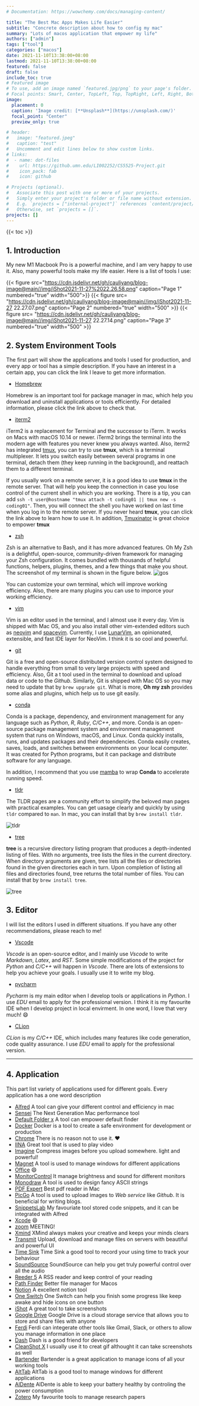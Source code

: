 ```yaml
---
# Documentation: https://wowchemy.com/docs/managing-content/

title: "The Best Mac Apps Makes Life Easier"
subtitle: "Concrete description about how to config my mac"
summary: "Lots of macos application that empower my life"
authors: ["admin"]
tags: ["tool"]
categories: ["macos"]
date: 2021-11-10T13:38:00+08:00
lastmod: 2021-11-10T13:38:00+08:00
featured: false
draft: false
include_toc: true
# Featured image
# To use, add an image named `featured.jpg/png` to your page's folder.
# Focal points: Smart, Center, TopLeft, Top, TopRight, Left, Right, BottomLeft, Bottom, BottomRight.
image:
  placement: 0
  caption: 'Image credit: [**Unsplash**](https://unsplash.com/)'
  focal_point: "Center"
  preview_only: true

# header:
#   image: "featured.jpeg"
#   caption: "test"
#   Uncomment and edit lines below to show custom links.
# links:
#  - name: dot-files
#    url: https://github.umn.edu/LI002252/CS5525-Project.git
#    icon_pack: fab
#    icon: github

# Projects (optional).
#   Associate this post with one or more of your projects.
#   Simply enter your project's folder or file name without extension.
#   E.g. `projects = ["internal-project"]` references `content/project/deep-learning/index.md`.
#   Otherwise, set `projects = []`.
projects: []
---
```


{{< toc >}}

## 1. Introduction

My new M1  Macbook Pro is a powerful machine, and I am very happy to use it. Also, many powerful tools make my life easier.
Here is a list of tools I use:

{{< figure src="https://cdn.jsdelivr.net/gh/cauliyang/blog-image@main//img/iShot2021-11-27%2022.26.58.png" caption="Page 1" numbered="true"  width="500">}}
{{< figure src= "https://cdn.jsdelivr.net/gh/cauliyang/blog-image@main//img/iShot2021-11-27 22.27.07.png" caption="Page 2" numbered="true" width="500" >}}
{{< figure src= "https://cdn.jsdelivr.net/gh/cauliyang/blog-image@main//img/iShot2021-11-27 22.27.14.png" caption="Page 3" numbered="true" width="500" >}}

## 2.  System Environment  Tools

The first part will show the applications and tools I used for production, and every app or tool has a simple description. If you have an interest in a certain app, you can click the link I leave to get more information.  

- [Homebrew](https://brew.sh/)

Homebrew is an important tool for package manager in mac, which help you download and uninstall applications or tools efficiently. For detailed information, please click the link above to check that.  

- [iterm2](https://iterm2.com/)  

iTerm2 is a replacement for Terminal and the successor to iTerm. It works on Macs with macOS 10.14 or newer. iTerm2 brings the terminal into the modern age with features you never knew you always wanted. Also, iterm2 has integrated [tmux](https://github.com/tmux/tmux/wiki), you can try to use **tmux**, which is a terminal multiplexer. It lets you switch easily between several programs in one terminal, detach them (they keep running in the background), and reattach them to a different terminal.

If you usually work on a remote server, it is a good idea to use **tmux** in the remote server. That will help you keep the connection in case you lose control of the current shell in which you are working. There is a tip,  you can add `ssh -t user@hostname "tmux attach -t coding01 || tmux new -s coding01"`. Then, you will connect the shell you have worked on last time when you log in to the remote server. If you never heard **tmux**, you can click the link above to learn how to use it.  In addition,  [Tmuxinator](https://github.com/tmuxinator/tmuxinator) is great choice to empower **tmux**

- [zsh](https://ohmyz.sh/)  

Zsh is an alternative to Bash, and it has more advanced features. Oh My Zsh is a delightful, open-source, community-driven framework for managing your Zsh configuration. It comes bundled with thousands of helpful functions, helpers, plugins, themes, and a few things that make you shout. The screenshot of my terminal is shown in the figure below.
![gos](https://cdn.jsdelivr.net/gh/cauliyang/blog-image@main//img/20210610155159.png)  

You can customize your own terminal, which will improve working efficiency.  Also, there are many plugins you can use to imporce your working efficiency.

- [vim](https://vimawesome.com/)

Vim is an editor used in the terminal, and I almost use it every day. Vim is shipped with Mac OS, and you also install other vim-extended editors such as [neovim](https://neovim.io/) and [spacevim](https://www.google.com/search?q=spacevim).  Currently, I use [LunarVim](https://github.com/LunarVim/LunarVim),  an
opinionated, extensible, and fast IDE layer for NeoVim. I think it is so cool and powerful.

- [git](https://git-scm.com/)

Git is a free and open-source distributed version control system designed to handle everything from small to very large projects with speed and efficiency. Also, Git a t tool used in the terminal to download and upload data or code to the *Github*. Similarly, Git is shipped with Mac OS so you may need to update that by `brew upgrade git`. What is more, **Oh my zsh** provides some alias and plugins, which help us to use git  easily.

- [conda](https://docs.conda.io/en/latest/)

Conda is a package, dependency, and environment management for any language such as *Python*, *R*, *Ruby*, *C/C++*, and more. Conda is an open-source package management system and environment management system that runs on Windows, macOS, and Linux. Conda quickly installs, runs, and updates packages and their dependencies. Conda easily creates, saves, loads, and switches between environments on your local computer. It was created for Python programs, but it can package and distribute software for any language.

In addition, I recommend that you use [mamba](https://mamba.readthedocs.io/en/latest/) to wrap **Conda** to accelerate running speed.

- [tldr](https://tldr.sh/)

The TLDR pages are a community effort to simplify the beloved man pages with practical examples. You can get uasage clearly and quickly by using `tldr` compared to `man`. In mac, you can install that by `brew install tldr`.  

![tldr](https://cdn.jsdelivr.net/gh/cauliyang/blog-image@main//img/20210610190712.png)

- [tree](https://www.geeksforgeeks.org/tree-command-unixlinux/)

**tree** is a recursive directory listing program that produces a depth-indented listing of files. With no arguments, tree lists the files in the current directory. When directory arguments are given, tree lists all the files or directories found in the given directories each in turn. Upon completion of listing all files and directories found, tree returns the total number of files. You can install that by `brew install tree`.

![tree](https://cdn.jsdelivr.net/gh/cauliyang/blog-image@main//img/20210610190826.png)

## 3. Editor

I will list the editors I used in different situations. If you have any other recommendations, please reach to me!

- [Vscode](https://code.visualstudio.com/)  

*Vscode* is an open-source editor, and I mainly use *Vscode* to write *Markdown*, *Latex*, and *RST*. Some simple modifications of the project for *Python* and *C/C++* will happen in *Vscode*. There are lots of extensions to help you achieve your goals. I usually use it to write my blog.

- [pycharm](https://www.jetbrains.com/pycharm/)  

*Pycharm* is my main editor when I develop tools or applications in *Python*. I use *EDU* email to apply for the professional version. I think it is my favourite IDE when I develop project in local envirment. In one word, I love that very much! :smile:

- [CLion](https://www.jetbrains.com/clion/)  

*CLion* is my *C/C++* IDE, which includes many features like code generation, code quality assurance. I use *EDU* email to apply for the professional version.

------

## 4. Application

This part list variety of applications used for different goals. Every application has a one word description

- [Alfred][] A tool can give your different control and efficiency in mac
- [Sensei][] The Next Generation Mac performance tool
- [Default Folder x][]  A tool can empower default finder
- [Docker][] Docker is a tool to create a safe environment for development or production
- [Chrome][] There is no reason not to use it. :heart:
- [IINA][] Great tool that is used to play video
- [Imagine][] Compress images before you upload somewhere. light and powerful!
- [Magnet][] A tool is used to manage windows for different applications
- [Office][] :smile:
- [MonitorControl][] It manage brightness and sound for different monitors
- [Monodraw][] A tool is used to design fancy ASCII strings
- [PDF Expert][] Best pdf reader in Mac
- [PicGo][] A tool is used to upload images to *Web service* like *Github*. It is beneficial for writing blogs.
- [SnippetsLab][] My favouriate tool stored code snippets, and it can be integrated with Alfred
- [Xcode][] :smile:
- [zoom][] MEETING!
- [Xmind][]  XMind always makes your creative and keeps your minds clears
- [Transmit][] Upload, download and manage files on servers with beautiful and powerful UI
- [Time Sink][] Time Sink a good tool to record your using time to track your behaviour
- [SoundSource][] SoundSource can help you get truly powerful control over all the audio
- [Reeder 5][] A RSS reader and keep control of your reading
- [Path Finder][] Better file manager for Macos
- [Notion][] A excellent notion tool
- [One Switch][] One Switch can help you finish some progress like keep awake and hide icons on one button
- [iShot][] A great tool to  take screenshots
- [Google Drive][] Google Drive is a cloud storage service that allows you to store and share files with anyone
- [Ferdi][] Ferdi can integerate other tools like Gmail, Slack, or others to allow you manage information in one place
- [Dash][] Dash is a good friend for developers
- [CleanShot X][] I usually use it to creat gif althought it can take screenshots as well
- [Bartender][] Bartender is a great application to manage icons of all your working tools
- [AltTab][] AltTab is a good tool to manage windows for different applications
- [AlDente][] AlDente is able to keep your battery healthy by controling the power consumption
- [Zotero][] My favourite tools to manage research papers

<!-- link -->
[Alfred]: https://www.alfredapp.com/
[Sensei]: https://sensei.app/
[Default Folder x]: https://www.stclairsoft.com/DefaultFolderX/
[Docker]: https://www.docker.com/?utm_source=google&utm_medium=cpc&utm_campaign=dockerhomepage&utm_content=namer&utm_term=dockerhomepage&utm_budget=growth&gclid=Cj0KCQiAy4eNBhCaARIsAFDVtI1yYmAI5cysoIDN2Vbhs5tplap41qP5MKKybSNbg9nTCA8oPe2yeXAaAofgEALw_wcB
[Chrome]: https://www.google.com/chrome/?brand=FKPE&geo=US&gclid=Cj0KCQiAy4eNBhCaARIsAFDVtI0QHFokL1RZC_foWkHv92lRIhon6vMSWCm_2Zfe6g5vrkRO-JxOwJcaAsToEALw_wcB&gclsrc=aw.ds
[IINA]:  https://iina.io/
[Imagine]: https://www.electronjs.org/apps/imagine
[Magnet]: https://apps.apple.com/us/app/magnet/id441258766?mt=12
[Office]: https://www.microsoft.com/en-us/microsoft-365/buy/compare-all-microsoft-365-products-b?&ef_id=Cj0KCQiAy4eNBhCaARIsAFDVtI1A9wssm6IqR6G-9UkDRVIQ1NPnkqIJ6den59wcV_uYTkAhYtLZZ_waAjCiEALw_wcB:G:s&OCID=AID2200006_SEM_Cj0KCQiAy4eNBhCaARIsAFDVtI1A9wssm6IqR6G-9UkDRVIQ1NPnkqIJ6den59wcV_uYTkAhYtLZZ_waAjCiEALw_wcB:G:s&lnkd=Google_O365SMB_Brand&gclid=Cj0KCQiAy4eNBhCaARIsAFDVtI1A9wssm6IqR6G-9UkDRVIQ1NPnkqIJ6den59wcV_uYTkAhYtLZZ_waAjCiEALw_wcB
[MonitorControl]: https://github.com/MonitorControl/MonitorControl
[Monodraw]: https://monodraw.helftone.com/
[PDF Expert]: https://pdfexpert.com/?utm_source=google&utm_medium=cpc&utm_campaign=brand-hp&utm_google-campaign=brand-hp&utm_content=264692671625&utm_term=pdf%20expert&gclid=Cj0KCQiAy4eNBhCaARIsAFDVtI2Mb-84Xo5XJBQWkPHxGL-G11BnR8iF65B4kGDm2huhRRUa0wJy5VMaAjoREALw_wcB
[PicGo]: https://picgo.github.io/PicGo-Doc/en/guide/
[SnippetsLab]: https://www.renfei.org/snippets-lab/
[zoom]: https://zoom.us/download
[Xcode]: https://developer.apple.com/xcode/
[Xmind]: https://www.xmind.net/download/
[Transmit]: https://panic.com/transmit/
[Time Sink]: https://manytricks.com/timesink/
[SoundSource]: https://rogueamoeba.com/soundsource/
[Reeder 5]: https://reederapp.com/
[Path Finder]: https://cocoatech.com/?utm_medium=adwords&utm_campaign=&utm_source=&gclid=Cj0KCQiAy4eNBhCaARIsAFDVtI393QWmb2txQXFvOVvRvNoD7sXYhkfmZ2x2d173JdcNsBvlLB1rr3saArwFEALw_wcB#/
[Notion]: https://www.notion.so/product?utm_source=google&utm_campaign=2075789710&utm_medium=85296176828&utm_content=495341253306&utm_term=notion%20mac%20app&targetid=aud-1053779029641:kwd-664489244375&gclid=Cj0KCQiAy4eNBhCaARIsAFDVtI0me9d6EJGOKlH-sgSwEymK7hvXwpwMTH8k_y_0QGZDbzO_qokQi70aAuAOEALw_wcB
[One Switch]: https://fireball.studio/oneswitch
[iShot]: https://apps.apple.com/cn/app/ishot-%E4%BC%98%E7%A7%80%E7%9A%84%E6%88%AA%E5%9B%BE%E5%BD%95%E5%B1%8F%E5%B7%A5%E5%85%B7/id1485844094?mt=12
[Google Drive]: https://www.google.com/drive/
[Ferdi]: https://getferdi.com/
[Dash]: https://kapeli.com/dash
[CleanShot X]: https://cleanshot.com/
[Bartender]: https://www.macbartender.com/
[AltTab]: https://alt-tab-macos.netlify.app/
[AlDente]: https://github.com/davidwernhart/AlDente
[Zotero]: https://www.zotero.org/
